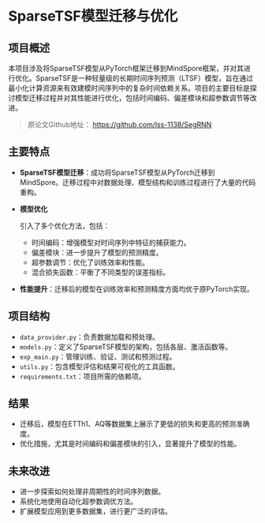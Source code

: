 # SparseTSF模型迁移与优化

## 项目概述

本项目涉及将SparseTSF模型从PyTorch框架迁移到MindSpore框架，并对其进行优化。SparseTSF是一种轻量级的长期时间序列预测（LTSF）模型，旨在通过最小化计算资源来有效建模时间序列中的复杂时间依赖关系。项目的主要目标是探讨模型迁移过程并对其性能进行优化，包括时间编码、偏差模块和超参数调节等改进。

> 原论文Github地址： https://github.com/lss-1138/SegRNN

## 主要特点

- **SparseTSF模型迁移**：成功将SparseTSF模型从PyTorch迁移到MindSpore。迁移过程中对数据处理、模型结构和训练过程进行了大量的代码重构。

- **模型优化**

	引入了多个优化方法，包括：

	- 时间编码：增强模型对时间序列中特征的捕获能力。
	- 偏差模块：进一步提升了模型的预测精度。
	- 超参数调节：优化了训练效率和性能。
	- 混合损失函数：平衡了不同类型的误差指标。

- **性能提升**：迁移后的模型在训练效率和预测精度方面均优于原PyTorch实现。

## 项目结构

- `data_provider.py`：负责数据加载和预处理。
- `models.py`：定义了SparseTSF模型的架构，包括各层、激活函数等。
- `exp_main.py`：管理训练、验证、测试和预测过程。
- `utils.py`：包含模型评估和结果可视化的工具函数。
- `requirements.txt`：项目所需的依赖项。

## 结果

- 迁移后，模型在ETTh1、AQ等数据集上展示了更低的损失和更高的预测准确度。
- 优化措施，尤其是时间编码和偏差模块的引入，显著提升了模型的性能。

## 未来改进

- 进一步探索如何处理非周期性的时间序列数据。
- 系统化地使用自动化超参数调优方法。
- 扩展模型应用到更多数据集，进行更广泛的评估。